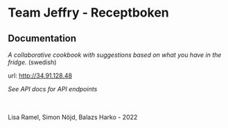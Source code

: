 # Team Jeffry - Receptboken

## Documentation
*A collaborative cookbook with suggestions based on what you have in the fridge.* (swedish)

url: http://34.91.128.48

*See API docs for API endpoints*

<br>
<br>
Lisa Ramel, Simon Nöjd, Balazs Harko - 2022
